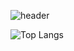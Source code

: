 <!-- Header -->
![header](https://capsule-render.vercel.app/api?type=venom&color=gradient)

<!-- ![reversal](https://capsule-render.vercel.app/api?type=slice&reversal=true&color=gradient) -->

![Top Langs](https://github-readme-stats.vercel.app/api/top-langs/?username=popododo0720&layout=compact)

